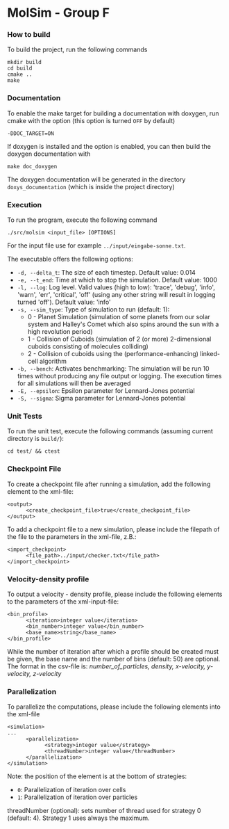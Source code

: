 MolSim - Group F
===

### How to build

To build the project, run the following commands
```
mkdir build
cd build
cmake ..
make
```

### Documentation
To enable the make target for building a documentation with doxygen, run cmake with the option (this option is turned `OFF` by default)
```
-DDOC_TARGET=ON
```
If doxygen is installed and the option is enabled, you can then build the doxygen documentation with
```
make doc_doxygen
```
The doxygen documentation will be generated in the directory `doxys_documentation` (which is inside the project directory)


### Execution

To run the program, execute the following command
```
./src/molsim <input_file> [OPTIONS]
```
For the input file use for example `../input/eingabe-sonne.txt`.

The executable offers the following options:
- `-d, --delta_t`: The size of each timestep. Default value: 0.014
- `-e, --t_end`: Time at which to stop the simulation. Default value: 1000 
- `-l, --log`: Log level. Valid values (high to low):
  'trace', 'debug', 'info', 'warn', 'err', 'critical', 'off'
  (using any other string will result in logging turned 'off'). Default value: 'info'
- `-s, --sim_type`: Type of simulation to run (default: 1):
  - 0 - Planet Simulation (simulation of some planets from our solar system and Halley's Comet which also spins around the sun with a high revolution period)
  - 1 - Collision of Cuboids (simulation of 2 (or more) 2-dimensional cuboids consisting of molecules colliding)
  - 2 - Collision of cuboids using the (performance-enhancing) linked-cell algorithm
- `-b, --bench`: Activates benchmarking: The simulation will be run 10 times without producing any file output or logging. The execution times for all simulations will then be averaged
- `-E, --epsilon`: Epsilon parameter for Lennard-Jones potential
- `-S, --sigma`: Sigma parameter for Lennard-Jones potential



### Unit Tests

To run the unit test, execute the following commands (assuming current directory is `build/`):

```
cd test/ && ctest
```


### Checkpoint File

To create a checkpoint file after running a simulation, add the following element to the xml-file:

```
<output>
      <create_checkpoint_file>true</create_checkpoint_file>
</output>
```

To add a checkpoint file to a new simulation, please include the filepath of the file to the parameters in the xml-file, z.B.:

```
<import_checkpoint>
      <file_path>../input/checker.txt</file_path>
</import_checkpoint>
```

### Velocity-density profile
To output a velocity - density profile, please include the following elements to the parameters of the xml-input-file:

```
<bin_profile>
      <iteration>integer value</iteration>
      <bin_number>integer value</bin_number>
      <base_name>string</base_name>
</bin_profile>
```
While the number of iteration after which a profile should be created must be given, the base name and the number of bins (default: 50) are optional.
The format in the csv-file is: *number_of_particles, density, x-velocity, y-velocity, z-velocity*

### Parallelization

To parallelize the computations, please include the following elements into the xml-file

```
<simulation>
...
      <parallelization>
            <strategy>integer value</strategy>
            <threadNumber>integer value</threadNumber>
      </parallelization>
</simulation>
```
Note: the position of the element is at the bottom of <simulation></simulation>
strategies: 
- `0`: Parallelization of iteration over cells 
- `1`: Parallelization of iteration over particles

threadNumber (optional):
sets number of thread used for strategy 0 (default: 4). Strategy 1 uses always the maximum.



                            